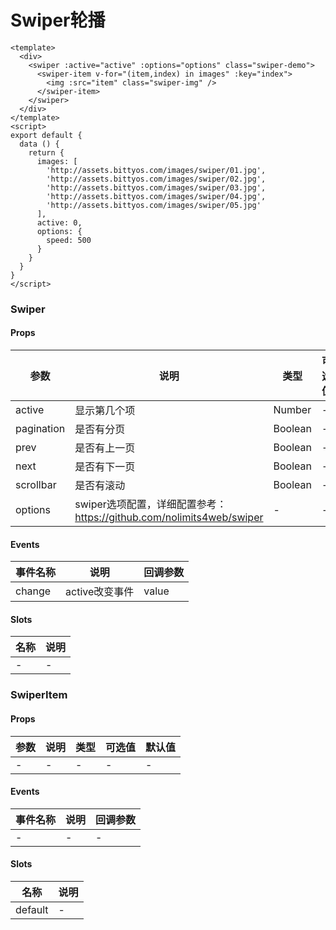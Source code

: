 # Swiper轮播

```
<template>
  <div>
    <swiper :active="active" :options="options" class="swiper-demo">
      <swiper-item v-for="(item,index) in images" :key="index">
        <img :src="item" class="swiper-img" />
      </swiper-item>
    </swiper>
  </div>
</template>
<script>
export default {
  data () {
    return {
      images: [
        'http://assets.bittyos.com/images/swiper/01.jpg',
        'http://assets.bittyos.com/images/swiper/02.jpg',
        'http://assets.bittyos.com/images/swiper/03.jpg',
        'http://assets.bittyos.com/images/swiper/04.jpg',
        'http://assets.bittyos.com/images/swiper/05.jpg'
      ],
      active: 0,
      options: {
        speed: 500
      }
    }
  }
}
</script>
```

### Swiper
#### Props
| 参数      | 说明    | 类型      | 可选值       | 默认值   |
|---------- |-------- |---------- |------------- |--------- |
| active     | 显示第几个项   | Number  |   -       |    0    |
| pagination     | 是否有分页   | Boolean  |   -       |    true    |
| prev     | 是否有上一页   | Boolean  |   -       |    false    |
| next     | 是否有下一页   | Boolean  |   -       |    false    |
| scrollbar     | 是否有滚动   | Boolean  |   -       |    false    |
| options     | swiper选项配置，详细配置参考：https://github.com/nolimits4web/swiper   | -  |   -       |    -    |

#### Events
| 事件名称 | 说明 | 回调参数 |
|---------|--------|---------|
| change | active改变事件 | value |

#### Slots
| 名称 | 说明 | 
|---------|--------|
| - | - |

### SwiperItem
#### Props
| 参数      | 说明    | 类型      | 可选值       | 默认值   |
|---------- |-------- |---------- |------------- |--------- |
| -     | -   | -  |   -       |    -    |

#### Events
| 事件名称 | 说明 | 回调参数 |
|---------|--------|---------|
| - | - | - |

#### Slots
| 名称 | 说明 | 
|---------|--------|
| default | - |